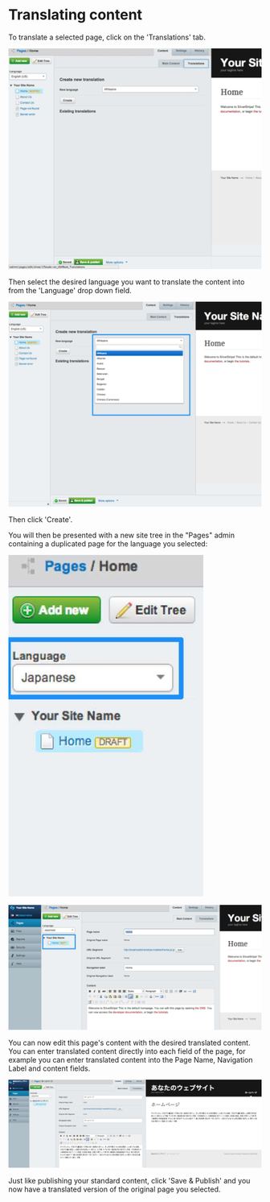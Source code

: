 # Translating content

To translate a selected page, click on the 'Translations' tab. 

![Add Translation](_images/TranslatableCreateForm.jpg)

Then select the desired language you want to translate the content into from the 'Language' drop down field.

![Select language dropdown menu](_images/SelectlanguagetoCreate.jpg)

Then click 'Create'.

You will then be presented with a new site tree in the "Pages" admin containing a duplicated page for the language you selected:

![Translated Site tree](_images/EnsureLangaugeSelect.jpg)

![Translatable page](_images/TranslatedPage.jpg)

You can now edit this page's content with the desired translated content. You can enter translated content directly into each field of the page, for example you can enter translated content into the Page Name, Navigation Label and content fields.

![Translatable page after content as been added](_images/TranslatedPageFinished.jpg)

Just like publishing your standard content, click 'Save & Publish' and you now have a translated version of the original page you selected.